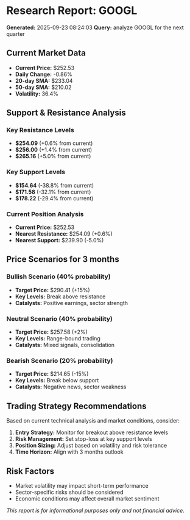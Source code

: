 
# Research Report: GOOGL
**Generated:** 2025-09-23 08:24:03
**Query:** analyze GOOGL for the next quarter

## Current Market Data
- **Current Price:** $252.53
- **Daily Change:** -0.86%
- **20-day SMA:** $233.04
- **50-day SMA:** $210.02
- **Volatility:** 36.4%

## Support & Resistance Analysis
### Key Resistance Levels
- **$254.09** (+0.6% from current)
- **$256.00** (+1.4% from current)
- **$265.16** (+5.0% from current)

### Key Support Levels
- **$154.64** (-38.8% from current)
- **$171.58** (-32.1% from current)
- **$178.22** (-29.4% from current)

### Current Position Analysis
- **Current Price:** $252.53
- **Nearest Resistance:** $254.09 (+0.6%)
- **Nearest Support:** $239.90 (-5.0%)


## Price Scenarios for 3 months

### Bullish Scenario (40% probability)
- **Target Price:** $290.41 (+15%)
- **Key Levels:** Break above resistance
- **Catalysts:** Positive earnings, sector strength

### Neutral Scenario (40% probability)
- **Target Price:** $257.58 (+2%)
- **Key Levels:** Range-bound trading
- **Catalysts:** Mixed signals, consolidation

### Bearish Scenario (20% probability)
- **Target Price:** $214.65 (-15%)
- **Key Levels:** Break below support
- **Catalysts:** Negative news, sector weakness


## Trading Strategy Recommendations
Based on current technical analysis and market conditions, consider:

1. **Entry Strategy:** Monitor for breakout above resistance levels
2. **Risk Management:** Set stop-loss at key support levels
3. **Position Sizing:** Adjust based on volatility and risk tolerance
4. **Time Horizon:** Align with 3 months outlook

## Risk Factors
- Market volatility may impact short-term performance
- Sector-specific risks should be considered
- Economic conditions may affect overall market sentiment

*This report is for informational purposes only and not financial advice.*
